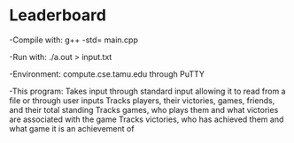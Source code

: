 # Leaderboard

-Compile with: g++ -std= main.cpp

-Run with: ./a.out > input.txt

-Environment: compute.cse.tamu.edu through PuTTY

-This program:
  Takes input through standard input allowing it to read from a file or through user inputs
  Tracks players, their victories, games, friends, and their total standing
  Tracks games, who plays them and what victories are associated with the game
  Tracks victories, who has achieved them and what game it is an achievement of
  
